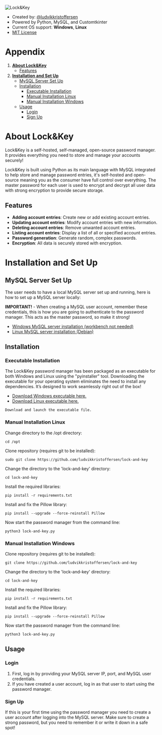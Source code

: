 
![Lock&Key](https://dl.dropboxusercontent.com/scl/fi/9oqp3mumdabuqertleppn/lock-and-key-github.png?rlkey=9b07vfcyqgtausavnn5r190nt&st=yhoy6udx&dl=0)
- Created by: [@ludvikkristoffersen](https://github.com/ludvikkristoffersen)
- Powered by Python, MySQL, and Customtkinter
- Current OS support: **Windows**, **Linux**
- [MIT License](https://github.com/ludvikkristoffersen/lock-and-key/blob/main/license.md)

# Appendix
1. **[About Lock&Key](#about-lockkey)**
    - [Features](#features)
2. **[Installation and Set Up](#installation-and-set-up)**
    - [MySQL Server Set Up](#mysql-server-set-up)
    - [Installation](#installation)
        - [Executable Installation](#executable-installation)
        - [Manual Installation Linux](#manual-installation-linux)
        - [Manual Installation Windows](#manual-installation-windows)
    - [Usage](#usage)
        - [Login](#login)
        - [Sign Up](#sign-up)
# About Lock&Key

Lock&Key is a self-hosted, self-managed, open-source password manager. It provides everything you need to store and manage your accounts securely!

Lock&Key is built using Python as its main language with MySQL integrated to help store and manage password entries, it's self-hosted and open-source meaning you as the consumer have full control over everything. The master password for each user is used to encrypt and decrypt all user data with strong encryption to provide secure storage.
## Features
- **Adding account entries**: Create new or add existing account entries.
- **Updating account entries**: Modify account entries with new information.
- **Deleting account entries**: Remove unwanted account entries.
- **Listing account entries**: Display a list of all or specified account entries.
- **Password generation**: Generate random, complex passwords.
- **Encryption**: All data is securely stored with encryption.

# Installation and Set Up
## MySQL Server Set Up
The user needs to have a local MySQL server set up and running, here is how to set up a MySQL server locally:

**IMPORTANT!** - When creating a MySQL user account, remember these credentials, this is how you are going to authenticate to the password manager. This acts as the master password, so make it strong!
- [Windows MySQL server installation (workbench not needed)](https://www.youtube.com/watch?v=u96rVINbAUI)
- [Linux MySQL server installation (Debian)](https://www.youtube.com/watch?v=3qD6zv7thdE)
## Installation
### Executable Installation
The Lock&Key password manager has been packaged as an executable for both Windows and Linux using the "pyinstaller" tool. Downloading the executable for your operating system eliminates the need to install any dependencies. It’s designed to work seamlessly right out of the box!
- [Download Windows executable here.](https://github.com/ludvikkristoffersen/lock-and-key/releases/tag/Lock%26Key-Windows)
- [Download Linux executable here.](https://github.com/ludvikkristoffersen/lock-and-key/releases/tag/Lock%26Key-Linux)
```
Download and launch the executable file.
```
### Manual Installation Linux
Change directory to the /opt directory:
```
cd /opt
```
Clone repository (requires git to be installed):
```
sudo git clone https://github.com/ludvikkristoffersen/lock-and-key
```
Change the directory to the 'lock-and-key' directory:
```
cd lock-and-key
```
Install the required libraries:
```
pip install -r requirements.txt
```
Install and fix the Pillow library:
```
pip install --upgrade --force-reinstall Pillow
```
Now start the password manager from the command line:
```
python3 lock-and-key.py
```
### Manual Installation Windows
Clone repository (requires git to be installed):
```
git clone https://github.com/ludvikkristoffersen/lock-and-key
```
Change the directory to the 'lock-and-key' directory:
```
cd lock-and-key
```
Install the required libraries:
```
pip install -r requirements.txt
```
Install and fix the Pillow library:
```
pip install --upgrade --force-reinstall Pillow
```
Now start the password manager from the command line:
```
python3 lock-and-key.py
```
## Usage
### Login
1. First, log in by providing your MySQL server IP, port, and MySQL user credentials.
2. If you have created a user account, log in as that user to start using the password manager.
### Sign Up
If this is your first time using the password manager you need to create a user account after logging into the MySQL server. Make sure to create a strong password, but you need to remember it or write it down in a safe spot!
